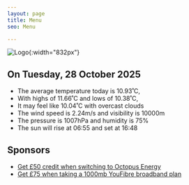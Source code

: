 ```yaml
---
layout: page
title: Menu
seo: Menu

---
```


![Logo](/images/logo.jpg){:width="832px"}

<!-- weather_marker starts -->
## On Tuesday, 28 October 2025

- The average temperature today is 10.93˚C,
- With highs of 11.66˚C and lows of 10.38˚C,
- It may feel like 10.04˚C with overcast clouds
- The wind speed is 2.24m/s and visibility is 10000m
- The pressure is 1007hPa and humidity is 75%
- The sun will rise at 06:55 and set at 16:48

<!-- weather_marker ends -->

## Sponsors

- [Get £50 credit when switching to Octopus Energy](https://bit.ly/3oD1nnS)
- [Get £75 when taking a 1000mb YouFibre broadband plan](https://aklam.io/91zWhU?)
